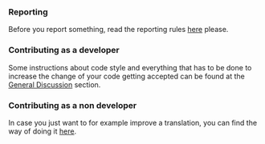 ### Reporting

Before you report something, read the reporting
rules [here](https://github.com/FossifyOrg/General-Discussion#how-do-i-suggest-an-improvement-ask-a-question-or-report-an-issue) please.

### Contributing as a developer

Some instructions about code style and everything that has to be done to increase the change of your code getting accepted can be found at
the [General Discussion](https://github.com/FossifyOrg/General-Discussion#contribution-rules-for-developers) section.

### Contributing as a non developer

In case you just want to for example improve a translation, you can find the way of doing
it [here](https://github.com/FossifyOrg/General-Discussion#how-can-i-suggest-an-edit-to-a-file).
